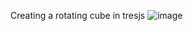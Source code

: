 Creating a rotating cube in tresjs 
![image](https://github.com/user-attachments/assets/f0b99a57-f30a-465c-9bcd-8e812bf87b90)
